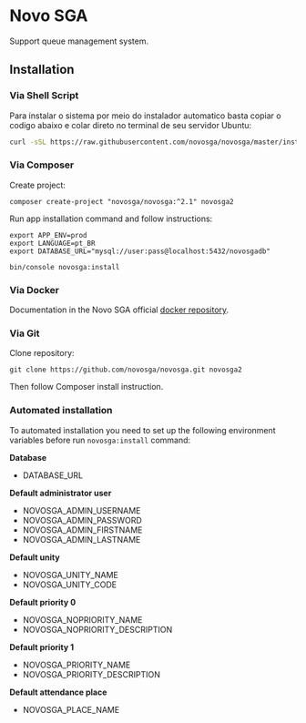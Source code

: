 # Novo SGA

Support queue management system.


## Installation

### Via Shell Script
Para instalar o sistema por meio do instalador automatico basta copiar o codigo abaixo
e colar direto no terminal de seu servidor Ubuntu:

```bash
curl -sSL https://raw.githubusercontent.com/novosga/novosga/master/install.sh | bash
```
### Via Composer

Create project:

    composer create-project "novosga/novosga:^2.1" novosga2

Run app installation command and follow instructions:

    export APP_ENV=prod
    export LANGUAGE=pt_BR
    export DATABASE_URL="mysql://user:pass@localhost:5432/novosgadb"
    
    bin/console novosga:install


### Via Docker

Documentation in the Novo SGA official [docker repository](https://github.com/novosga/docker/tree/master/novosga-2.1).


### Via Git

Clone repository:

    git clone https://github.com/novosga/novosga.git novosga2

Then follow Composer install instruction.


### Automated installation

To automated installation you need to set up the following environment variables before run `novosga:install` command:

**Database**

- DATABASE_URL

**Default administrator user**

- NOVOSGA_ADMIN_USERNAME
- NOVOSGA_ADMIN_PASSWORD
- NOVOSGA_ADMIN_FIRSTNAME
- NOVOSGA_ADMIN_LASTNAME

**Default unity**

- NOVOSGA_UNITY_NAME
- NOVOSGA_UNITY_CODE

**Default priority 0**

- NOVOSGA_NOPRIORITY_NAME
- NOVOSGA_NOPRIORITY_DESCRIPTION

**Default priority 1**

- NOVOSGA_PRIORITY_NAME
- NOVOSGA_PRIORITY_DESCRIPTION

**Default attendance place**

- NOVOSGA_PLACE_NAME
